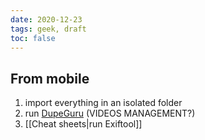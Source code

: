 ```yaml
---
date: 2020-12-23
tags: geek, draft
toc: false
---
```

## From mobile

1. import everything in an isolated folder
1. run [DupeGuru](https://dupeguru.voltaicideas.net "DupeGuru official website") (VIDEOS MANAGEMENT?)
1. [[Cheat sheets|run Exiftool]]
